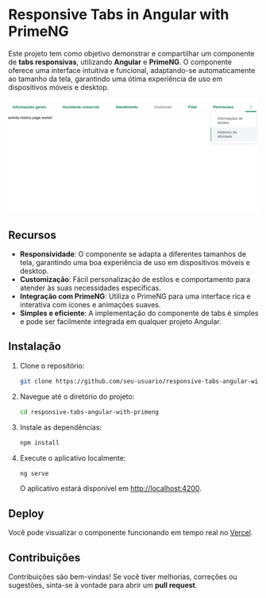 # **Responsive Tabs in Angular with PrimeNG**

Este projeto tem como objetivo demonstrar e compartilhar um componente de **tabs responsivas**, utilizando **Angular** e **PrimeNG**. O componente oferece uma interface intuitiva e funcional, adaptando-se automaticamente ao tamanho da tela, garantindo uma ótima experiência de uso em dispositivos móveis e desktop.

![Preview](.github/image.png "Responsive Tabs Angular with PrimeNG")

## **Recursos**

- **Responsividade**: O componente se adapta a diferentes tamanhos de tela, garantindo uma boa experiência de uso em dispositivos móveis e desktop.
- **Customização**: Fácil personalização de estilos e comportamento para atender às suas necessidades específicas.
- **Integração com PrimeNG**: Utiliza o PrimeNG para uma interface rica e interativa com ícones e animações suaves.
- **Simples e eficiente**: A implementação do componente de tabs é simples e pode ser facilmente integrada em qualquer projeto Angular.

## **Instalação**

1. Clone o repositório:

   ```bash
   git clone https://github.com/seu-usuario/responsive-tabs-angular-with-primeng.git
   ```

2. Navegue até o diretório do projeto:

   ```bash
   cd responsive-tabs-angular-with-primeng
   ```

3. Instale as dependências:

   ```bash
   npm install
   ```

4. Execute o aplicativo localmente:

   ```bash
   ng serve
   ```

   O aplicativo estará disponível em [http://localhost:4200](http://localhost:4200).

## **Deploy**

Você pode visualizar o componente funcionando em tempo real no [Vercel](https://responsive-tabs-angular-with-primeng.vercel.app/).

## **Contribuições**

Contribuições são bem-vindas! Se você tiver melhorias, correções ou sugestões, sinta-se à vontade para abrir um **pull request**.

